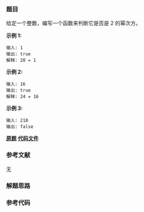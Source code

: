 ### 题目
给定一个整数，编写一个函数来判断它是否是 2 的幂次方。

**示例  1:**

    
    
    输入: 1
    输出: true
    解释: 20 = 1

**示例 2:**

    
    
    输入: 16
    输出: true
    解释: 24 = 16

**示例 3:**

    
    
    输入: 218
    输出: false

 **[原题](https://leetcode-cn.com/problems/power-of-two/)**    **[代码文件]()**


### 参考文献
无

### 解题思路




### 参考代码

```go


```




